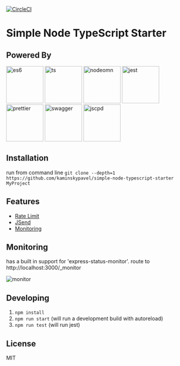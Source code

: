 [![CircleCI](https://circleci.com/gh/kaminskypavel/simple-node-typescript-starter/tree/master.svg?style=svg)](https://circleci.com/gh/kaminskypavel/simple-node-typescript-starter/tree/master)

# Simple Node TypeScript Starter  

## Powered By
<div>
<img src="https://user-images.githubusercontent.com/4253088/35522316-a293820c-0524-11e8-9be0-747f9607a0cb.png" alt="es6" height="100"/>
<img src="https://user-images.githubusercontent.com/4253088/35522319-a31ce0ec-0524-11e8-9dbf-0732ce3e84fa.png" alt="ts" height="100"/>
<img src="https://user-images.githubusercontent.com/4253088/35522441-07b6e3b8-0525-11e8-856a-9b7b8f9c9c99.png" alt="nodeomn" height="100"/>
<img src="https://user-images.githubusercontent.com/4253088/35522317-a2b64ee0-0524-11e8-9081-c17084ffaaf5.png" alt="jest" height="100"/>
<img src="https://user-images.githubusercontent.com/4253088/36342221-c42100aa-1403-11e8-974d-241767bd57a0.png" alt="prettier" height="100"/>
<img src="https://user-images.githubusercontent.com/4253088/63271143-28697080-c2a2-11e9-9a85-cf932aef4768.png" alt="swagger" height="100"/>
<img src="https://user-images.githubusercontent.com/4253088/63271194-4636d580-c2a2-11e9-9fc8-1457cc31c696.png" alt="jscpd" height="100"/>
</div>

## Installation
run from command line 
`git clone --depth=1 https://github.com/kaminskypavel/simple-node-typescript-starter MyProject `

## Features

* [Rate Limit](https://www.npmjs.com/package/express-rate-limit)
* [JSend](https://www.npmjs.com/package/jsend)
* [Monitoring](https://www.npmjs.com/package/express-status-monitor)

## Monitoring 

has a built in support for 'express-status-monitor'.
route to http://localhost:3000/_monitor

<img src="https://user-images.githubusercontent.com/4253088/63249962-3b188100-c273-11e9-98d6-1ea68ab0db79.png" alt="monitor" max-height="500"/>


## Developing

1. `npm install`
2. `npm run start` (will run a development build with autoreload)
3. `npm run test` (will run jest)

## License
MIT
